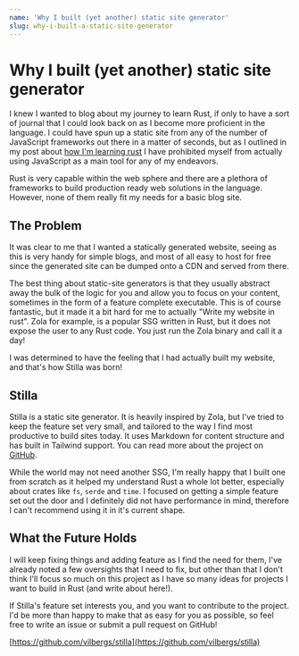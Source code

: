 ```yaml
---
name: 'Why I built (yet another) static site generator'
slug: why-i-built-a-static-site-generator
---
```


# Why I built (yet another) static site generator

I knew I wanted to blog about my journey to learn Rust, if only to have a sort of journal that I could look back on as I become more proficient in the language. I could have spun up a static site from any of the number of JavaScript frameworks out there in a matter of seconds, but as I outlined in my post about [how I'm learning rust](/posts/how-im-learning-rust) I have prohibited myself from actually using JavaScript as a main tool for any of my endeavors.

Rust is very capable within the web sphere and there are a plethora of frameworks to build production ready web solutions in the language. However, none of them really fit my needs for a basic blog site.

## The Problem

It was clear to me that I wanted a statically generated website, seeing as this is very handy for simple blogs, and most of all easy to host for free since the generated site can be dumped onto a CDN and served from there.

The best thing about static-site generators is that they usually abstract away the bulk of the logic for you and allow you to focus on your content, sometimes in the form of a feature complete executable. This is of course fantastic, but it made it a bit hard for me to actually "Write my website in rust". Zola for example, is a popular SSG written in Rust, but it does not expose the user to any Rust code. You just run the Zola binary and call it a day!

I was determined to have the feeling that I had actually built my website, and that's how Stilla was born!

## Stilla

Stilla is a static site generator. It is heavily inspired by Zola, but I've tried to keep the feature set very small, and tailored to the way I find most productive to build sites today. It uses Markdown for content structure and has built in Tailwind support. You can read more about the project on [GitHub](https://github.com/vilbergs/stilla).

While the world may not need another SSG, I'm really happy that I built one from scratch as it helped my understand Rust a whole lot better, especially about crates like `fs`, `serde` and `time`. I focused on getting a simple feature set out the door and I definitely did not have performance in mind, therefore I can't recommend using it in it's current shape.

## What the Future Holds

I will keep fixing things and adding feature as I find the need for them, I've already noted a few oversights that I need to fix, but other than that I don't think I'll focus so much on this project as I have so many ideas for projects I want to build in Rust (and write about here!).

If Stilla's feature set interests you, and you want to contribute to the project. I'd be more than happy to make that as easy for you as possible, so feel free to write an issue or submit a pull request on GitHub!

[https://github.com/vilbergs/stilla](https://github.com/vilbergs/stilla)
